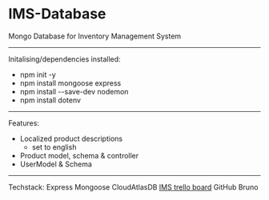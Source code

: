 # IMS-Database
Mongo Database for Inventory Management System



---
Initalising/dependencies installed:
- npm init -y
- npm install mongoose express
- npm install --save-dev nodemon
- npm install dotenv

----
Features:
- Localized product descriptions
    - set to english
- Product model, schema & controller
- UserModel & Schema

---
Techstack:
Express
Mongoose
CloudAtlasDB
[IMS trello board](https://trello.com/b/RkNm85hb)
GitHub
Bruno